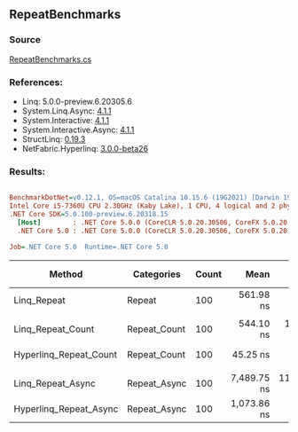 ﻿## RepeatBenchmarks

### Source
[RepeatBenchmarks.cs](../NetFabric.Hyperlinq.Benchmarks/Benchmarks/RepeatBenchmarks.cs)

### References:
- Linq: 5.0.0-preview.6.20305.6
- System.Linq.Async: [4.1.1](https://www.nuget.org/packages/System.Linq.Async/4.1.1)
- System.Interactive: [4.1.1](https://www.nuget.org/packages/System.Interactive/4.1.1)
- System.Interactive.Async: [4.1.1](https://www.nuget.org/packages/System.Interactive.Async/4.1.1)
- StructLinq: [0.19.3](https://www.nuget.org/packages/StructLinq/0.19.3)
- NetFabric.Hyperlinq: [3.0.0-beta26](https://www.nuget.org/packages/NetFabric.Hyperlinq/3.0.0-beta26)

### Results:
``` ini

BenchmarkDotNet=v0.12.1, OS=macOS Catalina 10.15.6 (19G2021) [Darwin 19.6.0]
Intel Core i5-7360U CPU 2.30GHz (Kaby Lake), 1 CPU, 4 logical and 2 physical cores
.NET Core SDK=5.0.100-preview.6.20318.15
  [Host]        : .NET Core 5.0.0 (CoreCLR 5.0.20.30506, CoreFX 5.0.20.30506), X64 RyuJIT
  .NET Core 5.0 : .NET Core 5.0.0 (CoreCLR 5.0.20.30506, CoreFX 5.0.20.30506), X64 RyuJIT

Job=.NET Core 5.0  Runtime=.NET Core 5.0  

```
|                 Method |   Categories | Count |        Mean |      Error |    StdDev | Ratio | RatioSD |  Gen 0 | Gen 1 | Gen 2 | Allocated |
|----------------------- |------------- |------ |------------:|-----------:|----------:|------:|--------:|-------:|------:|------:|----------:|
|            Linq_Repeat |       Repeat |   100 |   561.98 ns |   7.870 ns |  6.572 ns |     ? |       ? | 0.0191 |     - |     - |      40 B |
|                        |              |       |             |            |           |       |         |        |       |       |           |
|      Linq_Repeat_Count | Repeat_Count |   100 |   544.10 ns |  10.929 ns | 11.694 ns |  1.00 |    0.00 | 0.0153 |     - |     - |      32 B |
| Hyperlinq_Repeat_Count | Repeat_Count |   100 |    45.25 ns |   0.948 ns |  0.792 ns |  0.08 |    0.00 |      - |     - |     - |         - |
|                        |              |       |             |            |           |       |         |        |       |       |           |
|      Linq_Repeat_Async | Repeat_Async |   100 | 7,489.75 ns | 113.841 ns | 95.063 ns |  1.00 |    0.00 | 0.0153 |     - |     - |      48 B |
| Hyperlinq_Repeat_Async | Repeat_Async |   100 | 1,073.86 ns |   7.156 ns |  6.344 ns |  0.14 |    0.00 |      - |     - |     - |         - |
